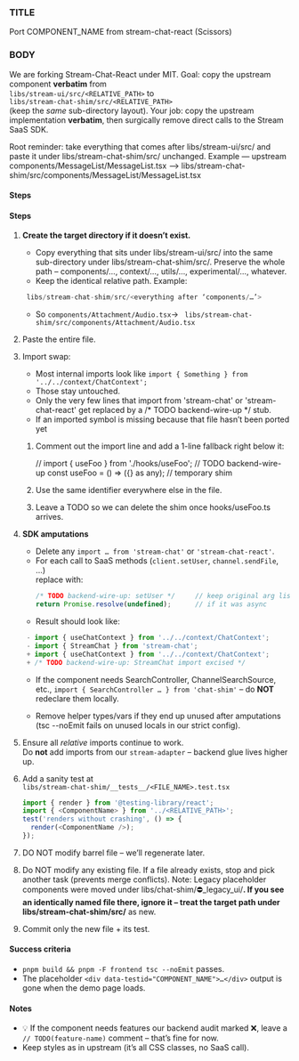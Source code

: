 ### TITLE  
Port COMPONEN​T_NAME from stream-chat-react (Scissors)

### BODY  
We are forking Stream-Chat-React under MIT.
Goal: copy the upstream component **verbatim** from  
`libs/stream-ui/src/<RELATIVE_PATH>` to  
`libs/stream-chat-shim/src/<RELATIVE_PATH>`  
(keep the *same* sub-directory layout).
Your job: copy the upstream implementation **verbatim**, then surgically remove
direct calls to the Stream SaaS SDK.

Root reminder: take everything that comes after libs/stream-ui/src/ and paste it under libs/stream-chat-shim/src/ unchanged.
Example — upstream components/MessageList/MessageList.tsx ⟶ libs/stream-chat-shim/src/components/MessageList/MessageList.tsx

#### Steps  
#### Steps
1. **Create the target directory if it doesn’t exist.**
   * Copy everything that sits under libs/stream-ui/src/ into the same
     sub-directory under libs/stream-chat-shim/src/. Preserve the whole
     path – components/…, context/…, utils/…, experimental/…, whatever.
   * Keep the identical relative path. Example:
   ```ts
    libs/stream-chat-shim/src/<everything after ‘components/…’>
   ```
   * So ```components/Attachment/Audio.tsx```-> ``` libs/stream-chat-shim/src/components/Attachment/Audio.tsx```

2. Paste the entire file.
3. Import swap:
   *  Most internal imports look like ```import { Something } from '../../context/ChatContext';``` 
   * Those stay untouched.
   * Only the very few lines that import from 'stream-chat' or 'stream-chat-react' get replaced by a /* TODO backend-wire-up */ stub.
   * If an imported symbol is missing because that file hasn’t been ported yet
    1. Comment out the import line and add a 1-line fallback right below it:

       // import { useFoo } from './hooks/useFoo';  // TODO backend-wire-up
       const useFoo = () => ({} as any);           // temporary shim

    2. Use the same identifier everywhere else in the file.
    3. Leave a TODO so we can delete the shim once hooks/useFoo.ts arrives.


4. **SDK amputations**
   * Delete any `import … from 'stream-chat'` or `'stream-chat-react'`.
   * For each call to SaaS methods (`client.setUser`, `channel.sendFile`, …)  
     replace with:
     ```ts
     /* TODO backend-wire-up: setUser */     // keep original arg list
     return Promise.resolve(undefined);      // if it was async
     ```
   * Result should look like:
   ```ts
    - import { useChatContext } from '../../context/ChatContext';
    - import { StreamChat } from 'stream-chat';
    + import { useChatContext } from '../../context/ChatContext';
    + /* TODO backend-wire-up: StreamChat import excised */
   ```
   * If the component needs SearchController, ChannelSearchSource, etc.,
  `import { SearchController … } from 'chat-shim'` – do **NOT** redeclare
  them locally.

    * Remove helper types/vars if they end up unused after amputations (tsc --noEmit
    fails on unused locals in our strict config).
     
5. Ensure all *relative* imports continue to work.  
   Do **not** add imports from our `stream-adapter` – backend glue lives higher up.
6. Add a sanity test at  
   `libs/stream-chat-shim/__tests__/<FILE_NAME>.test.tsx`  
   ```ts
   import { render } from '@testing-library/react';
   import { <ComponentName> } from '../<RELATIVE_PATH>';
   test('renders without crashing', () => {
     render(<ComponentName />);
   });
7. DO NOT modify barrel file – we’ll regenerate later.  
8. Do NOT modify any existing file.
If a file already exists, stop and pick another task (prevents merge
conflicts).
Note: Legacy placeholder components were moved under
libs/chat-shim/⛔️_legacy_ui/**.
If you see an identically named file there, ignore it – treat the target path under libs/stream-chat-shim/src/** as new.
9. Commit only the new file + its test.

#### Success criteria  
* `pnpm build && pnpm -F frontend tsc --noEmit` passes.  
* The placeholder `<div data-testid="COMPONENT_NAME">…</div>` output is gone
  when the demo page loads.

#### Notes  
* 💡  If the component needs features our backend audit marked ❌, leave a
  `// TODO(feature-name)` comment – that’s fine for now.  
* Keep styles as in upstream (it’s all CSS classes, no SaaS call).


